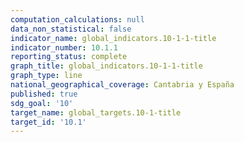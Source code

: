 ```yaml
---
computation_calculations: null
data_non_statistical: false
indicator_name: global_indicators.10-1-1-title
indicator_number: 10.1.1
reporting_status: complete
graph_title: global_indicators.10-1-1-title
graph_type: line
national_geographical_coverage: Cantabria y España
published: true
sdg_goal: '10'
target_name: global_targets.10-1-title
target_id: '10.1'
---
```

